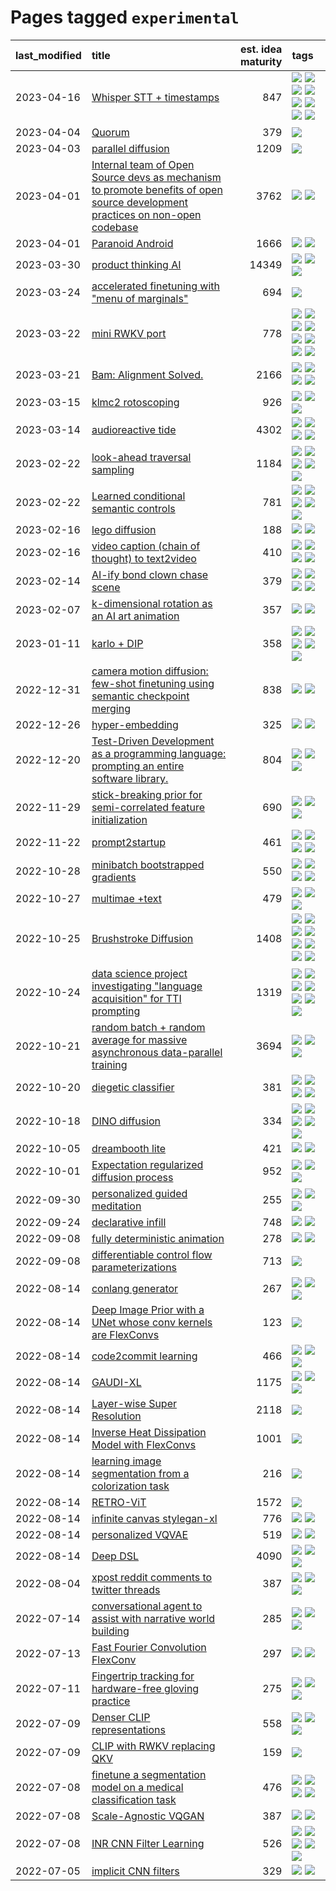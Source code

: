 # Pages tagged `experimental`

|last_modified|title|est. idea maturity|tags
|:---|:---|---:|:---|
|2023-04-16|[Whisper STT + timestamps](../whisper-stt-plus-timestamps.md)|847|[![](https://img.shields.io/badge/tag-colab-96f021)](../tags/colab.md) [![](https://img.shields.io/badge/tag-dataset-e7673c)](../tags/dataset.md) [![](https://img.shields.io/badge/tag-experimental-4a3565)](../tags/experimental.md) [![](https://img.shields.io/badge/tag-meta-734214)](../tags/meta.md) [![](https://img.shields.io/badge/tag-prompting-fda5ff)](../tags/prompting.md) [![](https://img.shields.io/badge/tag-publicgood-112e27)](../tags/publicgood.md) [![](https://img.shields.io/badge/tag-stability-2b1421)](../tags/stability.md) [![](https://img.shields.io/badge/tag-tooling-ff6770)](../tags/tooling.md)|
|2023-04-04|[Quorum](../quorum.md)|379|[![](https://img.shields.io/badge/tag-experimental-4a3565)](../tags/experimental.md)|
|2023-04-03|[parallel diffusion](../parallel-diffusion.md)|1209|[![](https://img.shields.io/badge/tag-experimental-4a3565)](../tags/experimental.md)|
|2023-04-01|[Internal team of Open Source devs as mechanism to promote benefits of open source development practices on non-open codebase](../store_walker.md)|3762|[![](https://img.shields.io/badge/tag-experimental-4a3565)](../tags/experimental.md) [![](https://img.shields.io/badge/tag-stability-2b1421)](../tags/stability.md)|
|2023-04-01|[Paranoid Android](../paranoid-android.md)|1666|[![](https://img.shields.io/badge/tag-alignment-ebbec3)](../tags/alignment.md) [![](https://img.shields.io/badge/tag-experimental-4a3565)](../tags/experimental.md)|
|2023-03-30|[product thinking AI](../product_thinking_ai.md)|14349|[![](https://img.shields.io/badge/tag-experimental-4a3565)](../tags/experimental.md) [![](https://img.shields.io/badge/tag-foundation-d548d8)](../tags/foundation.md) [![](https://img.shields.io/badge/tag-tooling-ff6770)](../tags/tooling.md)|
|2023-03-24|[accelerated finetuning with "menu of marginals"](../menu_of_marginals.md)|694|[![](https://img.shields.io/badge/tag-experimental-4a3565)](../tags/experimental.md)|
|2023-03-22|[mini RWKV port](../rust_rwkv.md)|778|[![](https://img.shields.io/badge/tag-RNN-b5ec2c)](../tags/RNN.md) [![](https://img.shields.io/badge/tag-completed-4d35f9)](../tags/completed.md) [![](https://img.shields.io/badge/tag-experimental-4a3565)](../tags/experimental.md) [![](https://img.shields.io/badge/tag-ggml-f76896)](../tags/ggml.md) [![](https://img.shields.io/badge/tag-mobilenet-0e5ec)](../tags/mobilenet.md) [![](https://img.shields.io/badge/tag-model_compression-36f98)](../tags/model_compression.md) [![](https://img.shields.io/badge/tag-tooling-ff6770)](../tags/tooling.md) [![](https://img.shields.io/badge/tag-wip-6a156e)](../tags/wip.md)|
|2023-03-21|[Bam: Alignment Solved.](../ezmode_alignment.md)|2166|[![](https://img.shields.io/badge/tag-alignment-ebbec3)](../tags/alignment.md) [![](https://img.shields.io/badge/tag-dataset-e7673c)](../tags/dataset.md) [![](https://img.shields.io/badge/tag-experimental-4a3565)](../tags/experimental.md) [![](https://img.shields.io/badge/tag-meta-734214)](../tags/meta.md)|
|2023-03-15|[klmc2 rotoscoping](../klmc2_rotoscoping.md)|926|[![](https://img.shields.io/badge/tag-animation-dc62b7)](../tags/animation.md) [![](https://img.shields.io/badge/tag-experimental-4a3565)](../tags/experimental.md) [![](https://img.shields.io/badge/tag-tooling-ff6770)](../tags/tooling.md)|
|2023-03-14|[audioreactive tide](../audioreactive_tide.md)|4302|[![](https://img.shields.io/badge/tag-animation-dc62b7)](../tags/animation.md) [![](https://img.shields.io/badge/tag-completed-4d35f9)](../tags/completed.md) [![](https://img.shields.io/badge/tag-experimental-4a3565)](../tags/experimental.md) [![](https://img.shields.io/badge/tag-publication-fecb83)](../tags/publication.md)|
|2023-02-22|[look-ahead traversal sampling](../look-ahead-traversal-sampling.md)|1184|[![](https://img.shields.io/badge/tag-MCMC-83cbca)](../tags/MCMC.md) [![](https://img.shields.io/badge/tag-animation-dc62b7)](../tags/animation.md) [![](https://img.shields.io/badge/tag-control-e33481)](../tags/control.md) [![](https://img.shields.io/badge/tag-experimental-4a3565)](../tags/experimental.md) [![](https://img.shields.io/badge/tag-image_generation-c92725)](../tags/image_generation.md)|
|2023-02-22|[Learned conditional semantic controls](../learned-conditional-semantic-controls.md)|781|[![](https://img.shields.io/badge/tag-animation-dc62b7)](../tags/animation.md) [![](https://img.shields.io/badge/tag-colab-96f021)](../tags/colab.md) [![](https://img.shields.io/badge/tag-experimental-4a3565)](../tags/experimental.md) [![](https://img.shields.io/badge/tag-prompting-fda5ff)](../tags/prompting.md) [![](https://img.shields.io/badge/tag-tooling-ff6770)](../tags/tooling.md)|
|2023-02-16|[lego diffusion](../lego-diffusion.md)|188|[![](https://img.shields.io/badge/tag-dataset-e7673c)](../tags/dataset.md) [![](https://img.shields.io/badge/tag-experimental-4a3565)](../tags/experimental.md)|
|2023-02-16|[video caption (chain of thought) to text2video](../video_caption_transfer.md)|410|[![](https://img.shields.io/badge/tag-animation-dc62b7)](../tags/animation.md) [![](https://img.shields.io/badge/tag-experimental-4a3565)](../tags/experimental.md) [![](https://img.shields.io/badge/tag-prompting-fda5ff)](../tags/prompting.md) [![](https://img.shields.io/badge/tag-tooling-ff6770)](../tags/tooling.md)|
|2023-02-14|[AI-ify bond clown chase scene](../bond_clown_chase_scene.md)|379|[![](https://img.shields.io/badge/tag-animation-dc62b7)](../tags/animation.md) [![](https://img.shields.io/badge/tag-experimental-4a3565)](../tags/experimental.md) [![](https://img.shields.io/badge/tag-foundation-d548d8)](../tags/foundation.md) [![](https://img.shields.io/badge/tag-wip-6a156e)](../tags/wip.md)|
|2023-02-07|[k-dimensional rotation as an AI art animation](../kd_rotation_as_ai_art_animation.md)|357|[![](https://img.shields.io/badge/tag-animation-dc62b7)](../tags/animation.md) [![](https://img.shields.io/badge/tag-experimental-4a3565)](../tags/experimental.md)|
|2023-01-11|[karlo + DIP](../karlo-dip.md)|358|[![](https://img.shields.io/badge/tag-deepimageprior-4d5a4)](../tags/deepimageprior.md) [![](https://img.shields.io/badge/tag-experimental-4a3565)](../tags/experimental.md) [![](https://img.shields.io/badge/tag-imagegeneration-e168be)](../tags/imagegeneration.md) [![](https://img.shields.io/badge/tag-prior-96f12e)](../tags/prior.md) [![](https://img.shields.io/badge/tag-wip-6a156e)](../tags/wip.md)|
|2022-12-31|[camera motion diffusion: few-shot finetuning using semantic checkpoint merging](../residual_checkpoint_finetune_for_motion_transfer.md)|838|[![](https://img.shields.io/badge/tag-animation-dc62b7)](../tags/animation.md) [![](https://img.shields.io/badge/tag-experimental-4a3565)](../tags/experimental.md)|
|2022-12-26|[hyper-embedding](../hyperembedding.md)|325|[![](https://img.shields.io/badge/tag-experimental-4a3565)](../tags/experimental.md) [![](https://img.shields.io/badge/tag-wip-6a156e)](../tags/wip.md)|
|2022-12-20|[Test-Driven Development as a programming language: prompting an entire software library.](../tdd_is_2_op.md)|804|[![](https://img.shields.io/badge/tag-experimental-4a3565)](../tags/experimental.md) [![](https://img.shields.io/badge/tag-prompting-fda5ff)](../tags/prompting.md) [![](https://img.shields.io/badge/tag-tooling-ff6770)](../tags/tooling.md)|
|2022-11-29|[stick-breaking prior for semi-correlated feature initialization](../stickbreaking-init.md)|690|[![](https://img.shields.io/badge/tag-experimental-4a3565)](../tags/experimental.md) [![](https://img.shields.io/badge/tag-modeling-43d799)](../tags/modeling.md) [![](https://img.shields.io/badge/tag-wip-6a156e)](../tags/wip.md)|
|2022-11-22|[prompt2startup](../prompt2startup.md)|461|[![](https://img.shields.io/badge/tag-animation-dc62b7)](../tags/animation.md) [![](https://img.shields.io/badge/tag-experimental-4a3565)](../tags/experimental.md) [![](https://img.shields.io/badge/tag-prompting-fda5ff)](../tags/prompting.md) [![](https://img.shields.io/badge/tag-tooling-ff6770)](../tags/tooling.md)|
|2022-10-28|[minibatch bootstrapped gradients](../minibatch-bootstrapped-gradients.md)|550|[![](https://img.shields.io/badge/tag-experimental-4a3565)](../tags/experimental.md) [![](https://img.shields.io/badge/tag-optimization-997e5)](../tags/optimization.md) [![](https://img.shields.io/badge/tag-training-a9524c)](../tags/training.md) [![](https://img.shields.io/badge/tag-wip-6a156e)](../tags/wip.md)|
|2022-10-27|[multimae +text](../multimae_w_text.md)|479|[![](https://img.shields.io/badge/tag-experimental-4a3565)](../tags/experimental.md) [![](https://img.shields.io/badge/tag-prompting-fda5ff)](../tags/prompting.md) [![](https://img.shields.io/badge/tag-text-b59164)](../tags/text.md)|
|2022-10-25|[Brushstroke Diffusion](../brushstroke-diffusion.md)|1408|[![](https://img.shields.io/badge/tag-artisticstyletransfer-2b1224)](../tags/artisticstyletransfer.md) [![](https://img.shields.io/badge/tag-creativity-869cae)](../tags/creativity.md) [![](https://img.shields.io/badge/tag-deepgenerativemodeling-3c7f53)](../tags/deepgenerativemodeling.md) [![](https://img.shields.io/badge/tag-experimental-4a3565)](../tags/experimental.md) [![](https://img.shields.io/badge/tag-imageprocessing-22d494)](../tags/imageprocessing.md) [![](https://img.shields.io/badge/tag-modeltraining-90446b)](../tags/modeltraining.md) [![](https://img.shields.io/badge/tag-painting-35d2ce)](../tags/painting.md) [![](https://img.shields.io/badge/tag-wip-6a156e)](../tags/wip.md)|
|2022-10-24|[data science project investigating "language acquisition" for TTI prompting](../tti_language_aqcuisition.md)|1319|[![](https://img.shields.io/badge/tag-alignment-ebbec3)](../tags/alignment.md) [![](https://img.shields.io/badge/tag-dataset-e7673c)](../tags/dataset.md) [![](https://img.shields.io/badge/tag-experimental-4a3565)](../tags/experimental.md) [![](https://img.shields.io/badge/tag-prompting-fda5ff)](../tags/prompting.md) [![](https://img.shields.io/badge/tag-publication-fecb83)](../tags/publication.md) [![](https://img.shields.io/badge/tag-publicgood-112e27)](../tags/publicgood.md) [![](https://img.shields.io/badge/tag-stability-2b1421)](../tags/stability.md)|
|2022-10-21|[random batch + random average for massive asynchronous data-parallel training](../async-evolutionary-ddp.md)|3694|[![](https://img.shields.io/badge/tag-experimental-4a3565)](../tags/experimental.md) [![](https://img.shields.io/badge/tag-foundation-d548d8)](../tags/foundation.md) [![](https://img.shields.io/badge/tag-tooling-ff6770)](../tags/tooling.md)|
|2022-10-20|[diegetic classifier](../diegetic-classifier.md)|381|[![](https://img.shields.io/badge/tag-audio-98b52b)](../tags/audio.md) [![](https://img.shields.io/badge/tag-classification-7fe3bd)](../tags/classification.md) [![](https://img.shields.io/badge/tag-experimental-4a3565)](../tags/experimental.md) [![](https://img.shields.io/badge/tag-text_to_sound-1dc0d1)](../tags/text_to_sound.md)|
|2022-10-18|[DINO diffusion](../DINO-diffusion.md)|334|[![](https://img.shields.io/badge/tag-completed-4d35f9)](../tags/completed.md) [![](https://img.shields.io/badge/tag-experimental-4a3565)](../tags/experimental.md) [![](https://img.shields.io/badge/tag-nerf-3a20e)](../tags/nerf.md) [![](https://img.shields.io/badge/tag-tooling-ff6770)](../tags/tooling.md) [![](https://img.shields.io/badge/tag-wip-6a156e)](../tags/wip.md)|
|2022-10-05|[dreambooth lite](../dreambooth-lite.md)|421|[![](https://img.shields.io/badge/tag-experimental-4a3565)](../tags/experimental.md) [![](https://img.shields.io/badge/tag-tooling-ff6770)](../tags/tooling.md)|
|2022-10-01|[Expectation regularized diffusion process](../expectation-regularized-diffusion.md)|952|[![](https://img.shields.io/badge/tag-experimental-4a3565)](../tags/experimental.md) [![](https://img.shields.io/badge/tag-stability-2b1421)](../tags/stability.md) [![](https://img.shields.io/badge/tag-wip-6a156e)](../tags/wip.md)|
|2022-09-30|[personalized guided meditation](../personalized-guided-meditation.md)|255|[![](https://img.shields.io/badge/tag-dataset-e7673c)](../tags/dataset.md) [![](https://img.shields.io/badge/tag-experimental-4a3565)](../tags/experimental.md) [![](https://img.shields.io/badge/tag-prompting-fda5ff)](../tags/prompting.md)|
|2022-09-24|[declarative infill](../declarative-infill.md)|748|[![](https://img.shields.io/badge/tag-MILESTONE_POC-32d44f)](../tags/MILESTONE_POC.md) [![](https://img.shields.io/badge/tag-experimental-4a3565)](../tags/experimental.md)|
|2022-09-08|[fully deterministic animation](../fully-deterministic-animation.md)|278|[![](https://img.shields.io/badge/tag-animation-dc62b7)](../tags/animation.md) [![](https://img.shields.io/badge/tag-experimental-4a3565)](../tags/experimental.md)|
|2022-09-08|[differentiable control flow parameterizations](../differentiable-control-flow-parameterizations.md)|713|[![](https://img.shields.io/badge/tag-experimental-4a3565)](../tags/experimental.md)|
|2022-08-14|[conlang generator](../conlang_lm.md)|267|[![](https://img.shields.io/badge/tag-carp-5e378d)](../tags/carp.md) [![](https://img.shields.io/badge/tag-dataset-e7673c)](../tags/dataset.md) [![](https://img.shields.io/badge/tag-experimental-4a3565)](../tags/experimental.md)|
|2022-08-14|[Deep Image Prior with a UNet whose conv kernels are FlexConvs](../FlexConv_DIP.md)|123|[![](https://img.shields.io/badge/tag-experimental-4a3565)](../tags/experimental.md)|
|2022-08-14|[code2commit learning](../code2commit-learning.md)|466|[![](https://img.shields.io/badge/tag-carp-5e378d)](../tags/carp.md) [![](https://img.shields.io/badge/tag-experimental-4a3565)](../tags/experimental.md) [![](https://img.shields.io/badge/tag-foundation-d548d8)](../tags/foundation.md)|
|2022-08-14|[GAUDI-XL](../gaudi-xl.md)|1175|[![](https://img.shields.io/badge/tag-animation-dc62b7)](../tags/animation.md) [![](https://img.shields.io/badge/tag-experimental-4a3565)](../tags/experimental.md) [![](https://img.shields.io/badge/tag-foundation-d548d8)](../tags/foundation.md)|
|2022-08-14|[Layer-wise Super Resolution](../layerwise-and-objectwise-inpainting-and-super-resolution.md)|2118|[![](https://img.shields.io/badge/tag-experimental-4a3565)](../tags/experimental.md)|
|2022-08-14|[Inverse Heat Dissipation Model with FlexConvs](../IHDM_with_FlexConvs.md)|1001|[![](https://img.shields.io/badge/tag-experimental-4a3565)](../tags/experimental.md)|
|2022-08-14|[learning image segmentation from a colorization task](../learning_image_segmentation_from_a_colorization_task.md)|216|[![](https://img.shields.io/badge/tag-experimental-4a3565)](../tags/experimental.md)|
|2022-08-14|[RETRO-ViT](../RETRO-ViT.md)|1572|[![](https://img.shields.io/badge/tag-experimental-4a3565)](../tags/experimental.md)|
|2022-08-14|[infinite canvas stylegan-xl](../infinite-canvas-stylegan-xl.md)|776|[![](https://img.shields.io/badge/tag-animation-dc62b7)](../tags/animation.md) [![](https://img.shields.io/badge/tag-experimental-4a3565)](../tags/experimental.md)|
|2022-08-14|[personalized VQVAE](../personalized-vqvae.md)|519|[![](https://img.shields.io/badge/tag-experimental-4a3565)](../tags/experimental.md) [![](https://img.shields.io/badge/tag-tooling-ff6770)](../tags/tooling.md)|
|2022-08-14|[Deep DSL](../multistage-unsupervised-deep-DSL-learning-from-prompts-data.md)|4090|[![](https://img.shields.io/badge/tag-experimental-4a3565)](../tags/experimental.md) [![](https://img.shields.io/badge/tag-prompting-fda5ff)](../tags/prompting.md) [![](https://img.shields.io/badge/tag-tooling-ff6770)](../tags/tooling.md)|
|2022-08-04|[xpost reddit comments to twitter threads](../reddit2twitter.md)|387|[![](https://img.shields.io/badge/tag-experimental-4a3565)](../tags/experimental.md) [![](https://img.shields.io/badge/tag-publicgood-112e27)](../tags/publicgood.md) [![](https://img.shields.io/badge/tag-tooling-ff6770)](../tags/tooling.md)|
|2022-07-14|[conversational agent to assist with narrative world building](../world-building-agent.md)|285|[![](https://img.shields.io/badge/tag-dataset-e7673c)](../tags/dataset.md) [![](https://img.shields.io/badge/tag-experimental-4a3565)](../tags/experimental.md) [![](https://img.shields.io/badge/tag-prompting-fda5ff)](../tags/prompting.md)|
|2022-07-13|[Fast Fourier Convolution FlexConv](../FFC-Flexconv.md)|297|[![](https://img.shields.io/badge/tag-experimental-4a3565)](../tags/experimental.md) [![](https://img.shields.io/badge/tag-tooling-ff6770)](../tags/tooling.md)|
|2022-07-11|[Fingertrip tracking for hardware-free gloving practice](../fingertrip_tracking_for_hardware_free_gloveing_practice.md)|275|[![](https://img.shields.io/badge/tag-experimental-4a3565)](../tags/experimental.md) [![](https://img.shields.io/badge/tag-tooling-ff6770)](../tags/tooling.md) [![](https://img.shields.io/badge/tag-wip-6a156e)](../tags/wip.md)|
|2022-07-09|[Denser CLIP representations](../denser-CLIP.md)|558|[![](https://img.shields.io/badge/tag-experimental-4a3565)](../tags/experimental.md) [![](https://img.shields.io/badge/tag-tooling-ff6770)](../tags/tooling.md) [![](https://img.shields.io/badge/tag-wip-6a156e)](../tags/wip.md)|
|2022-07-09|[CLIP with RWKV replacing QKV](../RWKV-CLIP.md)|159|[![](https://img.shields.io/badge/tag-experimental-4a3565)](../tags/experimental.md)|
|2022-07-08|[finetune a segmentation model on a medical classification task](../finetune_a_segmentation_model_on_a_medical_classification_task.md)|476|[![](https://img.shields.io/badge/tag-experimental-4a3565)](../tags/experimental.md) [![](https://img.shields.io/badge/tag-image_processing-a4124b)](../tags/image_processing.md) [![](https://img.shields.io/badge/tag-medical_image_analysis-3a9a4f)](../tags/medical_image_analysis.md) [![](https://img.shields.io/badge/tag-tooling-ff6770)](../tags/tooling.md)|
|2022-07-08|[Scale-Agnostic VQGAN](../scale-agnostic_VQGAN.md)|387|[![](https://img.shields.io/badge/tag-experimental-4a3565)](../tags/experimental.md) [![](https://img.shields.io/badge/tag-image_generation-c92725)](../tags/image_generation.md)|
|2022-07-08|[INR CNN Filter Learning](../INR_CNN_filter_learning.md)|526|[![](https://img.shields.io/badge/tag-CNN-50c04b)](../tags/CNN.md) [![](https://img.shields.io/badge/tag-INR-4072a1)](../tags/INR.md) [![](https://img.shields.io/badge/tag-deep_learning-7c795e)](../tags/deep_learning.md) [![](https://img.shields.io/badge/tag-experimental-4a3565)](../tags/experimental.md) [![](https://img.shields.io/badge/tag-filter_learning-95bed6)](../tags/filter_learning.md)|
|2022-07-05|[implicit CNN filters](../implicit-cnn-filters.md)|329|[![](https://img.shields.io/badge/tag-experimental-4a3565)](../tags/experimental.md) [![](https://img.shields.io/badge/tag-wip-6a156e)](../tags/wip.md)|